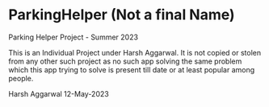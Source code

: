 # ParkingHelper (Not a final Name)
Parking Helper Project - Summer 2023


This is an Individual Project under Harsh Aggarwal. It is not copied or stolen from any other such project as no such app solving the same problem which this app trying to solve is present till date or at least popular among people. 

Harsh Aggarwal
12-May-2023
